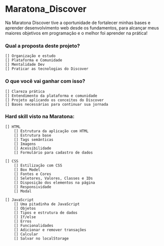 # Maratona_Discover
Na Maratona Discover tive a oportunidade de fortalecer minhas bases e aprender desenvolvimento web desde os fundamentos, para alcançar meus maiores objetivos em programação e o melhor foi aprender na prática!


### Qual a proposta deste projeto?
	[] Organização e estudo
	[] Plataforma e Comunidade
	[] Mentalidade Dev
	[] Praticar as tecnologias do Discover

### O que você vai ganhar com isso?
	[] Clareza prática
	[] Entendimento da plataforma e comunidade 
	[] Projeto aplicando os conceitos do Discover
	[] Bases necessárias para continuar sua jornada
  
### Hard skill visto na Maratona:
	[] HTML
		[] Estrutura da aplicação com HTML
		[] Estrutura base
		[] Tags semânticas
		[] Imagens
		[] Acessibilidade
		[] Formulário para cadastro de dados
  
	[] CSS
		[] Estilização com CSS
		[] Box Model
		[] Fontes e Cores
		[] Seletores, Valores, Classes e IDs
		[] Disposição dos elementos na página
		[] Responsividade
		[] Modal

	[] JavaScript
		[] Uma pitadinha de JavaScript
		[] Objetos
		[] Tipos e estrutura de dados
		[] If/else
		[] Erros
		[] Funcionalidades
		[] Adicionar e remover transações
		[] Calcular
		[] Salvar no localStorage
